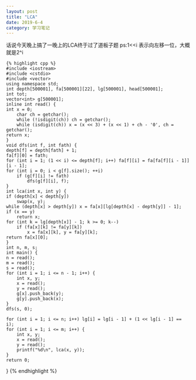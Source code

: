 ```yaml
---
layout: post
title: "LCA"
date: 2019-6-4
category: 学习笔记
---
```

话说今天晚上搞了一晚上的LCA终于过了道板子题
ps:1<<i 表示向左移一位，大概就是2^i

	{% highlight cpp %}
	#include <iostream>
	#include <cstdio>
	#include <vector>
	using namespace std;
	int depth[500001], fa[500001][22], lg[500001], head[500001];
	int tot;
	vector<int> g[500001];
	inline int read() {
	int x = 0;
    	char ch = getchar();
    	while (!isdigit(ch)) ch = getchar();
    	while (isdigit(ch)) x = (x << 3) + (x << 1) + ch - '0', ch = getchar();
    return x;
	}
	void dfs(int f, int fath) {
    depth[f] = depth[fath] + 1;
    fa[f][0] = fath;
    for (int i = 1; (1 << i) <= depth[f]; i++) fa[f][i] = fa[fa[f][i - 1]][i - 1];
    for (int i = 0; i < g[f].size(); ++i)
        if (g[f][i] != fath)
            dfs(g[f][i], f);
	}
	int lca(int x, int y) {
    if (depth[x] < depth[y])
        swap(x, y);
    while (depth[x] > depth[y]) x = fa[x][lg[depth[x] - depth[y]] - 1];
    if (x == y)
        return x;
    for (int k = lg[depth[x]] - 1; k >= 0; k--)
        if (fa[x][k] != fa[y][k])
            x = fa[x][k], y = fa[y][k];
    return fa[x][0];
	}
	int n, m, s;
	int main() {
    n = read();
    m = read();
    s = read();
    for (int i = 1; i <= n - 1; i++) {
        int x, y;
        x = read();
        y = read();
        g[x].push_back(y);
        g[y].push_back(x);
    }
    dfs(s, 0);

    for (int i = 1; i <= n; i++) lg[i] = lg[i - 1] + (1 << lg[i - 1] == i);
    for (int i = 1; i <= m; i++) {
        int x, y;
        x = read();
        y = read();
        printf("%d\n", lca(x, y));
    }
    return 0;
}
	{% endhighlight %}
